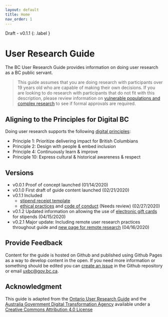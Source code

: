 ```yaml
---
layout: default
title: Home
nav_order: 1
---
```


Draft - v0.1.1
{: .label }
# User Research Guide

The BC User Research Guide provides information on doing user research as a BC public servant.

>This guide assumes that you are doing research with participants over 19 years old who are capable of making their own decisions. If you are looking to do research with participants that do not fit with this description, please review information on [vulnerable populations and complex research](https://bcgov.github.io/user-research-guide/ethics/) to see if formal approvals are required.

<!--## It's About People and their Needs

**People don’t wake up and think I wonder what the government of B.C. is doing today? I am going to visit their website to find out.** There is something that happened in their lives that drives them to use your service. Your service should fulfill this need and user research will help you understand what these needs are. -->


## Aligning to the Principles for Digital BC

Doing user research supports the following [digital principles](https://github.com/bcgov/digital-principles):

- Principle 1: Prioritize delivering impact for British Columbians
- Principle 2: Design with people & embed inclusion
- Principle 4: Continuously learn & improve
- Principle 10: Express cultural & historical awareness & respect

## Versions
- v0.0.1 Proof of concept launched (01/14/2020)
- v0.1.0 First draft of guide content launched (02/21/2020)
- v0.1.1 Included
  - [stipend receipt template](https://bcgov.github.io/user-research-guide/planning-research/compensation.html#proof-of-compensation)
  - [ethical practices](https://bcgov.github.io/user-research-guide/ethics/ethical-practices.html) and [code of conduct](https://bcgov.github.io/user-research-guide/ethics/code-of-conduct.html) (Needs review) (02/27/2020)
- v0.1.2 Updated information on allowing the use of [electronic gift cards](https://bcgov.github.io/user-research-guide/planning-research/compensation.html#electronic-gift-cards) for stipends (04/15/2020)
- v0.2.1 Major update: Including remote user research practices throughout guide and [new page for remote research](https://bcgov.github.io/user-research-guide/activities/remote-research.html) (04/16/2020)

## Provide Feedback

Content for the guide is hosted on Github and published using Github Pages as a way to develop content in the open. If you need more information or something should be edited you can [create an issue](https://github.com/bcgov/user-research-guide/issues/new/choose) in the Github repository or email <uxbc@gov.bc.ca>.

## Acknowledgment

This guide is adapted from the [Ontario User Research Guide](https://www.ontario.ca/page/user-research-guide) and the [Australia Government Digital Transformation Agency](https://www.dta.gov.au/help-and-advice/build-and-improve-services/user-research) available under a [Creative Commons Attribution 4.0 License](http://creativecommons.org/licenses/by/4.0/)
